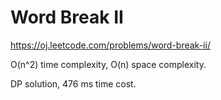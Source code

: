 Word Break II
==============

https://oj.leetcode.com/problems/word-break-ii/

O(n^2) time complexity, O(n) space complexity.

DP solution, 476 ms time cost.